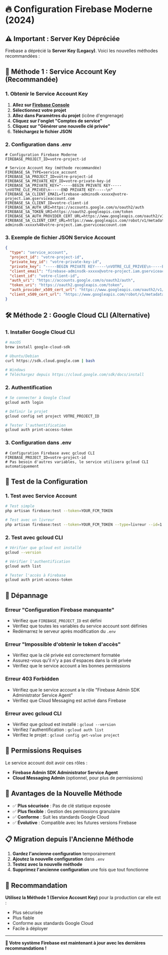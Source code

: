 # 🔥 Configuration Firebase Moderne (2024)

## ⚠️ **Important : Server Key Dépréciée**

Firebase a déprécié la **Server Key (Legacy)**. Voici les nouvelles méthodes recommandées :

## 🚀 **Méthode 1 : Service Account Key (Recommandée)**

### 1. **Obtenir le Service Account Key**

1. **Allez sur [Firebase Console](https://console.firebase.google.com/)**
2. **Sélectionnez votre projet**
3. **Allez dans Paramètres du projet** (icône d'engrenage)
4. **Cliquez sur l'onglet "Comptes de service"**
5. **Cliquez sur "Générer une nouvelle clé privée"**
6. **Téléchargez le fichier JSON**

### 2. **Configuration dans .env**

```env
# Configuration Firebase Moderne
FIREBASE_PROJECT_ID=votre-project-id

# Service Account Key (méthode recommandée)
FIREBASE_SA_TYPE=service_account
FIREBASE_SA_PROJECT_ID=votre-project-id
FIREBASE_SA_PRIVATE_KEY_ID=votre-private-key-id
FIREBASE_SA_PRIVATE_KEY="-----BEGIN PRIVATE KEY-----\nVOTRE_CLE_PRIVEE\n-----END PRIVATE KEY-----\n"
FIREBASE_SA_CLIENT_EMAIL=firebase-adminsdk-xxxxx@votre-project.iam.gserviceaccount.com
FIREBASE_SA_CLIENT_ID=votre-client-id
FIREBASE_SA_AUTH_URI=https://accounts.google.com/o/oauth2/auth
FIREBASE_SA_TOKEN_URI=https://oauth2.googleapis.com/token
FIREBASE_SA_AUTH_PROVIDER_CERT_URL=https://www.googleapis.com/oauth2/v1/certs
FIREBASE_SA_CLIENT_CERT_URL=https://www.googleapis.com/robot/v1/metadata/x509/firebase-adminsdk-xxxxx%40votre-project.iam.gserviceaccount.com
```

### 3. **Exemple de fichier JSON Service Account**

```json
{
  "type": "service_account",
  "project_id": "votre-project-id",
  "private_key_id": "votre-private-key-id",
  "private_key": "-----BEGIN PRIVATE KEY-----\nVOTRE_CLE_PRIVEE\n-----END PRIVATE KEY-----\n",
  "client_email": "firebase-adminsdk-xxxxx@votre-project.iam.gserviceaccount.com",
  "client_id": "votre-client-id",
  "auth_uri": "https://accounts.google.com/o/oauth2/auth",
  "token_uri": "https://oauth2.googleapis.com/token",
  "auth_provider_x509_cert_url": "https://www.googleapis.com/oauth2/v1/certs",
  "client_x509_cert_url": "https://www.googleapis.com/robot/v1/metadata/x509/firebase-adminsdk-xxxxx%40votre-project.iam.gserviceaccount.com"
}
```

## 🛠️ **Méthode 2 : Google Cloud CLI (Alternative)**

### 1. **Installer Google Cloud CLI**

```bash
# macOS
brew install google-cloud-sdk

# Ubuntu/Debian
curl https://sdk.cloud.google.com | bash

# Windows
# Téléchargez depuis https://cloud.google.com/sdk/docs/install
```

### 2. **Authentification**

```bash
# Se connecter à Google Cloud
gcloud auth login

# Définir le projet
gcloud config set project VOTRE_PROJECT_ID

# Tester l'authentification
gcloud auth print-access-token
```

### 3. **Configuration dans .env**

```env
# Configuration Firebase avec gcloud CLI
FIREBASE_PROJECT_ID=votre-project-id
# Pas besoin d'autres variables, le service utilisera gcloud CLI automatiquement
```

## 🧪 **Test de la Configuration**

### 1. **Test avec Service Account**

```bash
# Test simple
php artisan firebase:test --token=YOUR_FCM_TOKEN

# Test avec un livreur
php artisan firebase:test --token=YOUR_FCM_TOKEN --type=livreur --id=1
```

### 2. **Test avec gcloud CLI**

```bash
# Vérifier que gcloud est installé
gcloud --version

# Vérifier l'authentification
gcloud auth list

# Tester l'accès à Firebase
gcloud auth print-access-token
```

## 🔧 **Dépannage**

### **Erreur "Configuration Firebase manquante"**
- Vérifiez que `FIREBASE_PROJECT_ID` est défini
- Vérifiez que toutes les variables du service account sont définies
- Redémarrez le serveur après modification du `.env`

### **Erreur "Impossible d'obtenir le token d'accès"**
- Vérifiez que la clé privée est correctement formatée
- Assurez-vous qu'il n'y a pas d'espaces dans la clé privée
- Vérifiez que le service account a les bonnes permissions

### **Erreur 403 Forbidden**
- Vérifiez que le service account a le rôle "Firebase Admin SDK Administrator Service Agent"
- Vérifiez que Cloud Messaging est activé dans Firebase

### **Erreur avec gcloud CLI**
- Vérifiez que gcloud est installé : `gcloud --version`
- Vérifiez l'authentification : `gcloud auth list`
- Vérifiez le projet : `gcloud config get-value project`

## 📱 **Permissions Requises**

Le service account doit avoir ces rôles :
- **Firebase Admin SDK Administrator Service Agent**
- **Cloud Messaging Admin** (optionnel, pour plus de permissions)

## 🚀 **Avantages de la Nouvelle Méthode**

- ✅ **Plus sécurisée** : Pas de clé statique exposée
- ✅ **Plus flexible** : Gestion des permissions granulaire
- ✅ **Conforme** : Suit les standards Google Cloud
- ✅ **Évolutive** : Compatible avec les futures versions Firebase

## 📋 **Migration depuis l'Ancienne Méthode**

1. **Gardez l'ancienne configuration** temporairement
2. **Ajoutez la nouvelle configuration** dans `.env`
3. **Testez avec la nouvelle méthode**
4. **Supprimez l'ancienne configuration** une fois que tout fonctionne

## 🎯 **Recommandation**

**Utilisez la Méthode 1 (Service Account Key)** pour la production car elle est :
- Plus sécurisée
- Plus fiable
- Conforme aux standards Google Cloud
- Facile à déployer

---

**🎉 Votre système Firebase est maintenant à jour avec les dernières recommandations !**
